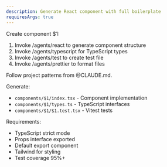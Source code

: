 ```yaml
---
description: Generate React component with full boilerplate
requiresArgs: true
---
```


Create component $1:

1. Invoke /agents/react to generate component structure
2. Invoke /agents/typescript for TypeScript types
3. Invoke /agents/test to create test file
4. Invoke /agents/prettier to format files

Follow project patterns from @CLAUDE.md.

Generate:
- `components/$1/index.tsx` - Component implementation
- `components/$1/types.ts` - TypeScript interfaces
- `components/$1/$1.test.tsx` - Vitest tests

Requirements:
- TypeScript strict mode
- Props interface exported
- Default export component
- Tailwind for styling
- Test coverage 95%+
